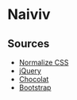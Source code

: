 # Naiviv

## Sources 
* [Normalize CSS](https://necolas.github.io/normalize.css/)
* [jQuery](https://jquery.com/)
* [Chocolat](http://chocolat.insipi.de/)
* [Bootstrap](https://getbootstrap.com/docs/3.4/css/)
